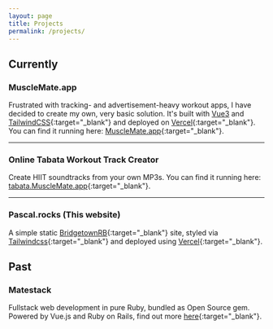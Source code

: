```yaml
---
layout: page
title: Projects
permalink: /projects/
---
```


## Currently

### MuscleMate.app
Frustrated with tracking- and advertisement-heavy workout apps, I have decided to create my own, very basic solution. It's built with [Vue3](vuejs.org/) and [TailwindCSS](https://tailwindcss.com/){:target="_blank"} and deployed on [Vercel](https://vercel.com){:target="_blank"}. You can find it running here: [MuscleMate.app](https://musclemate.app){:target="_blank"}.

---

### Online Tabata Workout Track Creator
Create HIIT soundtracks from your own MP3s. You can find it running here: [tabata.MuscleMate.app](https://tabata.musclemate.app){:target="_blank"}.

---

### Pascal.rocks (This website)
A simple static [BridgetownRB](https://www.bridgetownrb.com){:target="_blank"} site, styled via [Tailwindcss](https://tailwindcss.com){:target="_blank"} and deployed using [Vercel](https://vercel.com){:target="_blank"}.

## Past

### Matestack
Fullstack web development in pure Ruby, bundled as Open Source gem. Powered by Vue.js and Ruby on Rails, find out more [here](https://matestack.io){:target="_blank"}.
